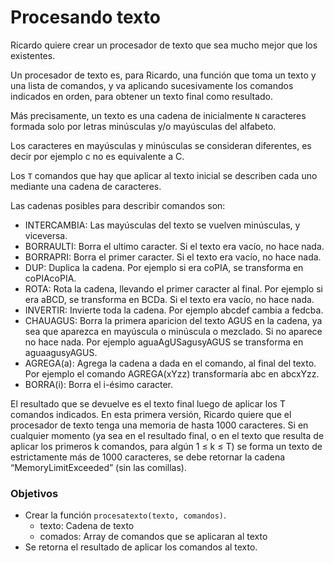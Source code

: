 # Procesando texto

Ricardo quiere crear un procesador de texto que sea mucho mejor que los existentes.

Un procesador de texto es, para Ricardo, una función que toma un texto y una lista de comandos, y va aplicando sucesivamente los comandos indicados en orden, para obtener un texto final como resultado.

Más precisamente, un texto es una cadena de inicialmente `N` caracteres formada solo por letras minúsculas y/o mayúsculas del alfabeto.

Los caracteres en mayúsculas y minúsculas se consideran diferentes, es decir por ejemplo c no es equivalente a C.

Los `T` comandos que hay que aplicar al texto inicial se describen cada uno mediante una cadena de caracteres.

Las cadenas posibles para describir comandos son:

- INTERCAMBIA: Las mayúsculas del texto se vuelven minúsculas, y viceversa.
- BORRAULTI: Borra el ultimo caracter. Si el texto era vacío, no hace nada.
- BORRAPRI: Borra el primer caracter. Si el texto era vacío, no hace nada.
- DUP: Duplica la cadena. Por ejemplo si era coPIA, se transforma en coPIAcoPIA.
- ROTA: Rota la cadena, llevando el primer caracter al final. Por ejemplo si era aBCD, se transforma en BCDa. Si el texto era vacío, no hace nada.
- INVERTIR: Invierte toda la cadena. Por ejemplo abcdef cambia a fedcba.
- CHAUAGUS: Borra la primera aparicion del texto AGUS en la cadena, ya sea que aparezca en mayúscula o minúscula o mezclado. Si no aparece no hace nada. Por ejemplo aguaAgUSagusyAGUS se transforma en aguaagusyAGUS.
- AGREGA(a): Agrega la cadena a dada en el comando, al final del texto. Por ejemplo el comando AGREGA(xYzz) transformaría abc en abcxYzz.
- BORRA(i): Borra el i-ésimo caracter.

El resultado que se devuelve es el texto final luego de aplicar los T comandos indicados.
En esta primera versión, Ricardo quiere que el procesador de texto tenga una memoria de hasta 1000 caracteres. Si en cualquier momento (ya sea en el resultado final, o en el texto que resulta de aplicar los primeros k comandos, para algún 1 ≤ k ≤ T) se forma un texto de estrictamente más de 1000 caracteres, se debe retornar la cadena “MemoryLimitExceeded” (sin las comillas).

### Objetivos

- Crear la función `procesatexto(texto, comandos)`.
  - texto: Cadena de texto
  - comados: Array de comandos que se aplicaran al texto
- Se retorna el resultado de aplicar los comandos al texto.